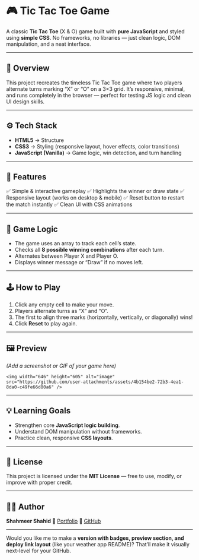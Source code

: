 # 🎮 Tic Tac Toe Game

A classic **Tic Tac Toe** (X & O) game built with **pure JavaScript** and styled using **simple CSS**.
No frameworks, no libraries — just clean logic, DOM manipulation, and a neat interface.

---

## 🧠 Overview

This project recreates the timeless Tic Tac Toe game where two players alternate turns marking “X” or “O” on a 3×3 grid.
It’s responsive, minimal, and runs completely in the browser — perfect for testing JS logic and clean UI design skills.

---

## ⚙️ Tech Stack

* **HTML5** → Structure
* **CSS3** → Styling (responsive layout, hover effects, color transitions)
* **JavaScript (Vanilla)** → Game logic, win detection, and turn handling

---

## 🚀 Features

✅ Simple & interactive gameplay
✅ Highlights the winner or draw state
✅ Responsive layout (works on desktop & mobile)
✅ Reset button to restart the match instantly
✅ Clean UI with CSS animations

---

## 🧩 Game Logic

* The game uses an array to track each cell’s state.
* Checks all **8 possible winning combinations** after each turn.
* Alternates between Player X and Player O.
* Displays winner message or “Draw” if no moves left.

---

## 🕹️ How to Play

1. Click any empty cell to make your move.
2. Players alternate turns as “X” and “O”.
3. The first to align three marks (horizontally, vertically, or diagonally) wins!
4. Click **Reset** to play again.

---

## 🖼️ Preview

*(Add a screenshot or GIF of your game here)*

```
<img width="646" height="605" alt="image" src="https://github.com/user-attachments/assets/4b154be2-72b3-4ea1-8da0-c49fe66d80a6" />

```

---

## 💡 Learning Goals

* Strengthen core **JavaScript logic building**.
* Understand DOM manipulation without frameworks.
* Practice clean, responsive **CSS layouts**.

---

## 📄 License

This project is licensed under the **MIT License** — free to use, modify, or improve with proper credit.

---

## 👨‍💻 Author

**Shahmeer Shahid**
💼 [Portfolio](https://shahmeershahid.vercel.app)
🐙 [GitHub](https://github.com/shahmeerhere)

---

Would you like me to make a **version with badges, preview section, and deploy link layout** (like your weather app README)? That’ll make it visually next-level for your GitHub.
